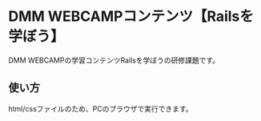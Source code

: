 # DMM WEBCAMPコンテンツ【Railsを学ぼう】

DMM WEBCAMPの学習コンテンツRailsを学ぼうの研修課題です。

## 使い方

html/cssファイルのため、PCのブラウザで実行できます。